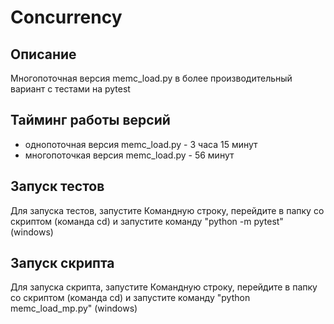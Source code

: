 # Concurrency

## Описание

Многопоточная версия memc_load.py в более производительный вариант с тестами на pytest

## Тайминг работы версий

- однопоточная версия memc_load.py - 3 часа 15 минут
- многопоточкая версия memc_load.py - 56 минут

## Запуск тестов

Для запуска тестов, запустите Командную строку, перейдите в папку со скриптом (команда cd) и запустите команду "python -m pytest" (windows)

## Запуск скрипта

Для запуска скрипта, запустите Командную строку, перейдите в папку со скриптом (команда cd) и запустите команду "python memc_load_mp.py" (windows)
